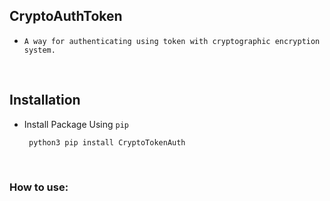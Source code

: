 ## CryptoAuthToken  
  
* `A way for authenticating using token with cryptographic encryption system.`  
  
<br>  
  
## Installation  
  
* Install Package Using `pip`  
  ```shell script  
   python3 pip install CryptoTokenAuth  
   ```  
    
<br>  
  
### How to use:  

